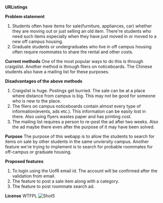 **URListings**

**Problem statement**

1. Students often have items for sale(furniture, appliances, car) whether they are moving out or just selling an old item. There're students who need such items especially when they have just moved in or moved to a new off campus housing.
2. Graduate students or undergraduates who live in off campus housing often require roommates to share the rental and other costs.

**Current methods**
One of the most popular ways to do this is through craigslist. Another method is through fliers on noticeboards. The Chinese students also have a mailing list for these purposes.

**Disadvantages of the above methods**
1. Craigslist is huge. Postings get burried. The sale can be at a place where distance from campus is big. This may not be good for someone who is new to the place.
2. The fliers on campus noticeboards contain almost every type of information(events, ads etc.). This information can be easily lost in there. Also using flyers wastes paper and has printing cost.
3. The mailing list requires a person to re-post the ad after two weeks. Also the ad maybe there even after the purpose of it may have been solved.

**Purpose**
The purpose of this webapp is to allow the students to search for items on sale by other students in the same unviersity campus. Another feature we're trying to implement is to search for probable roommates for off-campus or graduate housing.

**Proposed features**
1. To login using the UofR email id. The account will be confirmed after the validation from email.
2. The feature to post a sale item along with a category.
3. The feature to post roommate search ad.

**License**
WTFPL
![Shot5](http://upload.wikimedia.org/wikipedia/commons/thumb/0/05/WTFPL_logo.svg/140px-WTFPL_logo.svg.png "Shot 5")

